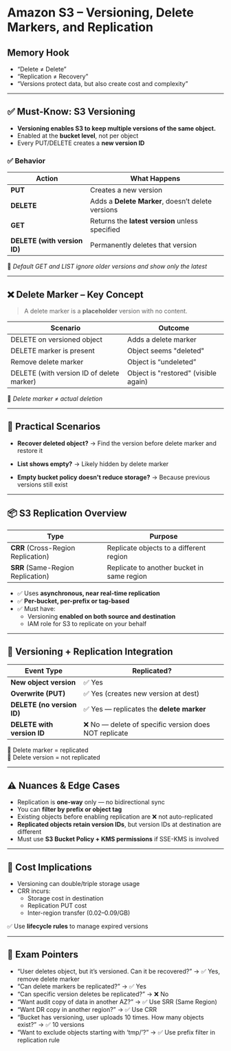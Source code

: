 # Amazon S3 – Versioning, Delete Markers, and Replication

## Memory Hook
- “Delete ≠ Delete”
- “Replication ≠ Recovery”
- “Versions protect data, but also create cost and complexity”

---

## ✅ Must-Know: S3 Versioning

- **Versioning enables S3 to keep multiple versions of the same object.**
- Enabled at the **bucket level**, not per object
- Every PUT/DELETE creates a **new version ID**

### ✅ Behavior

| Action         | What Happens                                   |
|----------------|------------------------------------------------|
| **PUT**        | Creates a new version                          |
| **DELETE**     | Adds a **Delete Marker**, doesn’t delete versions |
| **GET**        | Returns the **latest version** unless specified |
| **DELETE (with version ID)** | Permanently deletes that version   |

🧠 *Default GET and LIST ignore older versions and show only the latest*

---

## ❌ Delete Marker – Key Concept

> A delete marker is a **placeholder** version with no content.

| Scenario                                      | Outcome                        |
|-----------------------------------------------|--------------------------------|
| DELETE on versioned object                    | Adds a delete marker           |
| DELETE marker is present                      | Object seems "deleted"         |
| Remove delete marker                          | Object is “undeleted”          |
| DELETE (with version ID of delete marker)     | Object is "restored" (visible again) |

🧠 *Delete marker ≠ actual deletion*

---

## 🧪 Practical Scenarios

- **Recover deleted object?**
  → Find the version before delete marker and restore it

- **List shows empty?**
  → Likely hidden by delete marker

- **Empty bucket policy doesn't reduce storage?**
  → Because previous versions still exist

---

## 📦 S3 Replication Overview

| Type               | Purpose                                       |
|--------------------|-----------------------------------------------|
| **CRR** (Cross-Region Replication) | Replicate objects to a different region      |
| **SRR** (Same-Region Replication) | Replicate to another bucket in same region  |

- ✅ Uses **asynchronous, near real-time replication**
- ✅ **Per-bucket, per-prefix or tag-based**
- ✅ Must have:
  - Versioning **enabled on both source and destination**
  - IAM role for S3 to replicate on your behalf

---

## 🔄 Versioning + Replication Integration

| Event Type               | Replicated?                             |
|--------------------------|------------------------------------------|
| **New object version**    | ✅ Yes                                   |
| **Overwrite (PUT)**       | ✅ Yes (creates new version at dest)     |
| **DELETE (no version ID)**| ✅ Yes — replicates the **delete marker** |
| **DELETE with version ID**| ❌ No — delete of specific version does NOT replicate |

🧠 Delete marker = replicated  
🧠 Delete version = not replicated

---

## ⚠️ Nuances & Edge Cases

- Replication is **one-way** only — no bidirectional sync
- You can **filter by prefix or object tag**
- Existing objects before enabling replication are ❌ not auto-replicated
- **Replicated objects retain version IDs**, but version IDs at destination are different
- Must use **S3 Bucket Policy + KMS permissions** if SSE-KMS is involved

---

## 🧠 Cost Implications

- Versioning can double/triple storage usage
- CRR incurs:
  - Storage cost in destination
  - Replication PUT cost
  - Inter-region transfer ($0.02–$0.09/GB)

✅ Use **lifecycle rules** to manage expired versions

---

## 📌 Exam Pointers

- “User deletes object, but it’s versioned. Can it be recovered?” → ✅ Yes, remove delete marker
- “Can delete markers be replicated?” → ✅ Yes
- “Can specific version deletes be replicated?” → ❌ No
- “Want audit copy of data in another AZ?” → ✅ Use SRR (Same Region)
- “Want DR copy in another region?” → ✅ Use CRR
- “Bucket has versioning, user uploads 10 times. How many objects exist?” → ✅ 10 versions
- “Want to exclude objects starting with ‘tmp/’?” → ✅ Use prefix filter in replication rule

